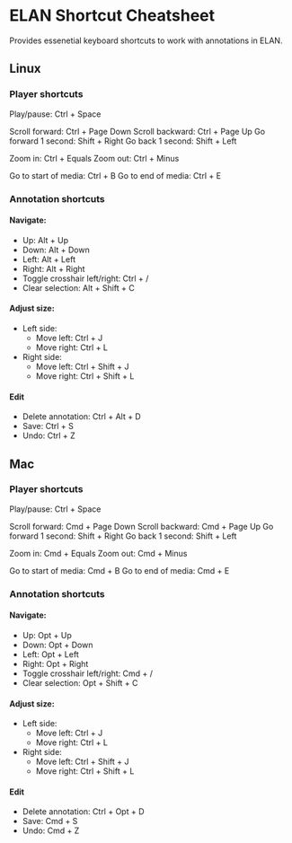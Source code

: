 # ELAN Shortcut Cheatsheet

Provides essenetial keyboard shortcuts to work with annotations in ELAN.

## Linux

### Player shortcuts

Play/pause: Ctrl + Space

Scroll forward: Ctrl + Page Down
Scroll backward: Ctrl + Page Up
Go forward 1 second: Shift + Right
Go back 1 second: Shift + Left

Zoom in: Ctrl + Equals
Zoom out: Ctrl + Minus

Go to start of media: Ctrl + B
Go to end of media: Ctrl + E

### Annotation shortcuts

#### Navigate:

 * Up: Alt + Up
 * Down: Alt + Down
 * Left: Alt + Left
 * Right: Alt + Right
 * Toggle crosshair left/right: Ctrl + /
 * Clear selection: Alt + Shift + C

#### Adjust size:

 * Left side:
   * Move left: Ctrl + J
   * Move right: Ctrl + L
 * Right side:
   * Move left: Ctrl + Shift + J
   * Move right: Ctrl + Shift + L

#### Edit

 * Delete annotation: Ctrl + Alt + D
 * Save: Ctrl + S
 * Undo: Ctrl + Z


## Mac

### Player shortcuts

Play/pause: Ctrl + Space

Scroll forward: Cmd + Page Down
Scroll backward: Cmd + Page Up
Go forward 1 second: Shift + Right
Go back 1 second: Shift + Left

Zoom in: Cmd + Equals
Zoom out: Cmd + Minus

Go to start of media: Cmd + B
Go to end of media: Cmd + E

### Annotation shortcuts

#### Navigate:

 * Up: Opt + Up
 * Down: Opt + Down
 * Left: Opt + Left
 * Right: Opt + Right
 * Toggle crosshair left/right: Cmd + /
 * Clear selection: Opt + Shift + C

#### Adjust size:

 * Left side:
   * Move left: Ctrl + J
   * Move right: Ctrl + L
 * Right side:
   * Move left: Ctrl + Shift + J
   * Move right: Ctrl + Shift + L

#### Edit

 * Delete annotation: Ctrl + Opt + D
 * Save: Cmd + S
 * Undo: Cmd + Z
